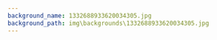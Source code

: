 ```yaml
---
background_name: 1332688933620034305.jpg
background_path: img\backgrounds\1332688933620034305.jpg
---
```

